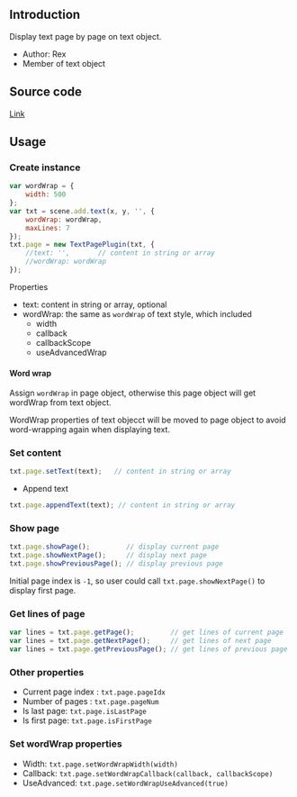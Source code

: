 ## Introduction

Display text page by page on text object.

- Author: Rex
- Member of text object

## Source code

[Link](https://github.com/rexrainbow/phaser3-rex-notes/blob/master/plugins/textpage/TextPagePlugin.js)

## Usage

### Create instance

```javascript
var wordWrap = {
    width: 500
};
var txt = scene.add.text(x, y, '', {
    wordWrap: wordWrap,
    maxLines: 7
});
txt.page = new TextPagePlugin(txt, {
    //text: '',       // content in string or array
    //wordWrap: wordWrap
});
```

Properties

- text: content in string or array, optional
- wordWrap: the same as `wordWrap` of text style, which included
    - width
    - callback
    - callbackScope
    - useAdvancedWrap

#### Word wrap

Assign `wordWrap` in page object, otherwise this page object will get wordWrap from text object.

WordWrap properties of text objecct will be moved to page object to avoid word-wrapping again when displaying text.

### Set content

```javascript
txt.page.setText(text);   // content in string or array
```

- Append text

```javascript
txt.page.appendText(text); // content in string or array
```

### Show page

```javascript
txt.page.showPage();         // display current page
txt.page.showNextPage();     // display next page
txt.page.showPreviousPage(); // display previous page
```

Initial page index is `-1`, so user could call `txt.page.showNextPage()` to display first page.

### Get lines of page

```javascript
var lines = txt.page.getPage();         // get lines of current page
var lines = txt.page.getNextPage();     // get lines of next page
var lines = txt.page.getPreviousPage(); // get lines of previous page
```

### Other properties

- Current page index : `txt.page.pageIdx`
- Number of pages : `txt.page.pageNum`
- Is last page: `txt.page.isLastPage`
- Is first page: `txt.page.isFirstPage`

### Set wordWrap properties

- Width: `txt.page.setWordWrapWidth(width)`
- Callback: `txt.page.setWordWrapCallback(callback, callbackScope)`
- UseAdvanced: `txt.page.setWordWrapUseAdvanced(true)`